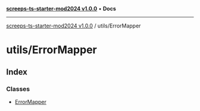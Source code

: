 [**screeps-ts-starter-mod2024 v1.0.0**](../../README.md) • **Docs**

***

[screeps-ts-starter-mod2024 v1.0.0](../../modules.md) / utils/ErrorMapper

# utils/ErrorMapper

## Index

### Classes

- [ErrorMapper](classes/ErrorMapper.md)
